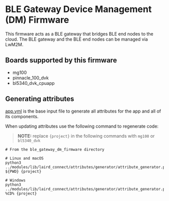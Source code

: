 # BLE Gateway Device Management (DM) Firmware

This firmware acts as a BLE gateway that bridges BLE end nodes to the cloud.
The BLE gateway and the BLE end nodes can be managed via LwM2M.

## Boards supported by this firmware

- mg100
- pinnacle_100_dvk
- bl5340_dvk_cpuapp

## Generating attributes

[app.yml](app.yml) is the base input file to generate all attributes for the app and all of its components.

When updating attributes use the following command to regenerate code:

> **NOTE:** replace `{project}` in the following commands with `mg100` or `bl5340_dvk`

```
# From the ble_gateway_dm_firmware directory

# Linux and macOS
python3 ../modules/lib/laird_connect/attributes/generator/attribute_generator.py ${PWD} {project}

# Windows
python3 ../modules/lib/laird_connect/attributes/generator/attribute_generator.py %CD% {project}
```
